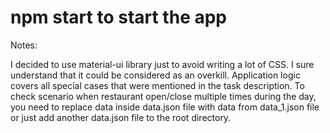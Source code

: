# npm start to start the app

Notes:

I decided to use material-ui library just to avoid writing a lot of CSS. I sure understand that it could be considered as an overkill.
Application logic covers all special cases that were mentioned in the task description. To check scenario when restaurant open/close multiple times during the day,
you need to replace data inside data.json file with data from data_1.json file or just add another data.json file to the root directory.